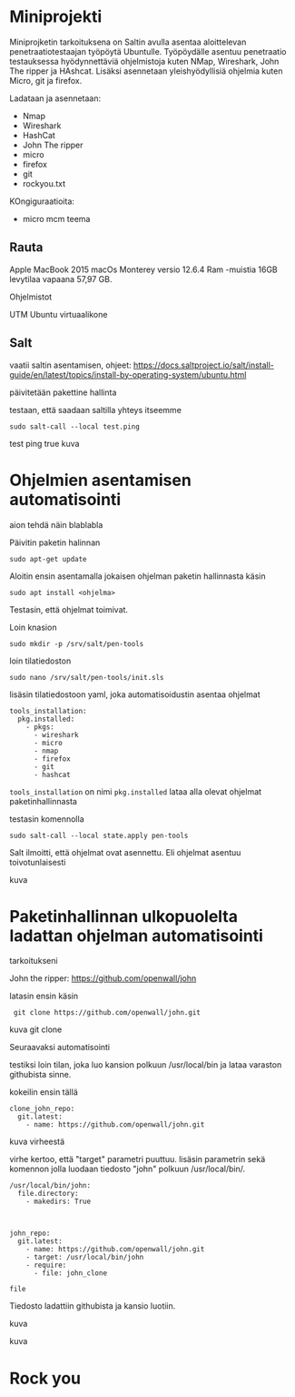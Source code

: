 # Miniprojekti
Miniprojketin tarkoituksena on Saltin avulla asentaa aloittelevan penetraatiotestaajan työpöytä Ubuntulle. Työpöydälle asentuu penetraatio testauksessa hyödynnettäviä ohjelmistoja kuten NMap, Wireshark, John The ripper ja HAshcat. Lisäksi asennetaan yleishyödyllisiä ohjelmia kuten Micro, git ja firefox.

Ladataan ja asennetaan:
- Nmap
- Wireshark
- HashCat
- John The ripper
- micro
- firefox
- git
- rockyou.txt

KOngiguraatioita:
- micro mcm teema

## Rauta

Apple MacBook 2015
macOs Monterey versio 12.6.4
Ram -muistia 16GB
levytilaa vapaana 57,97 GB.

Ohjelmistot

UTM
Ubuntu virtuaalikone

## Salt

vaatii saltin asentamisen, ohjeet: https://docs.saltproject.io/salt/install-guide/en/latest/topics/install-by-operating-system/ubuntu.html

päivitetään pakettine hallinta

testaan, että saadaan saltilla yhteys itseemme
   
    sudo salt-call --local test.ping
    
 test ping true kuva


# Ohjelmien asentamisen automatisointi
aion tehdä näin blablabla

Päivitin paketin halinnan

    sudo apt-get update 

Aloitin ensin asentamalla jokaisen ohjelman paketin hallinnasta käsin

    sudo apt install <ohjelma>
    
Testasin, että ohjelmat toimivat.





Loin knasion

    sudo mkdir -p /srv/salt/pen-tools

loin tilatiedoston

    sudo nano /srv/salt/pen-tools/init.sls
    
    
lisäsin tilatiedostoon yaml, joka automatisoidustin asentaa ohjelmat

```
tools_installation:
  pkg.installed:
    - pkgs:
      - wireshark
      - micro
      - nmap
      - firefox
      - git
      - hashcat  

```
<code>tools_installation</code> on nimi
<code>pkg.installed</code> lataa alla olevat ohjelmat paketinhallinnasta

testasin komennolla

    sudo salt-call --local state.apply pen-tools

Salt ilmoitti, että ohjelmat ovat asennettu. Eli ohjelmat asentuu toivotunlaisesti

kuva 

# Paketinhallinnan ulkopuolelta ladattan ohjelman automatisointi

tarkoitukseni

John the ripper: https://github.com/openwall/john

latasin ensin käsin

     git clone https://github.com/openwall/john.git
     
kuva git clone

Seuraavaksi automatisointi

testiksi loin tilan, joka luo kansion polkuun /usr/local/bin ja lataa varaston githubista sinne.

kokeilin ensin tällä
````
clone_john_repo:
  git.latest:
    - name: https://github.com/openwall/john.git
````

kuva virheestä

virhe kertoo, että "target" parametri puuttuu. lisäsin parametrin sekä komennon jolla luodaan tiedosto "john" polkuun /usr/local/bin/.

````
/usr/local/bin/john:
  file.directory:
    - makedirs: True



john_repo:
  git.latest:
    - name: https://github.com/openwall/john.git
    - target: /usr/local/bin/john
    - require:
      - file: john_clone

````

<code>file</code>

Tiedosto ladattiin githubista ja kansio luotiin.

kuva

kuva

# Rock you





